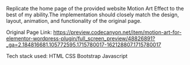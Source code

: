Replicate the home page of the provided website Motion Art Effect to the best of my ability.The implementation should closely match the design, layout, animation, and functionality of the original page.

Original Page Link:  https://preview.codecanyon.net/item/motion-art-for-elementor-wordpress-plugin/full_screen_preview/48826891?_ga=2.184816681.105772595.1715780017-162128807.1715780017

Tech stack used:
      HTML
      CSS
      Bootstrap
      Javascript
      
